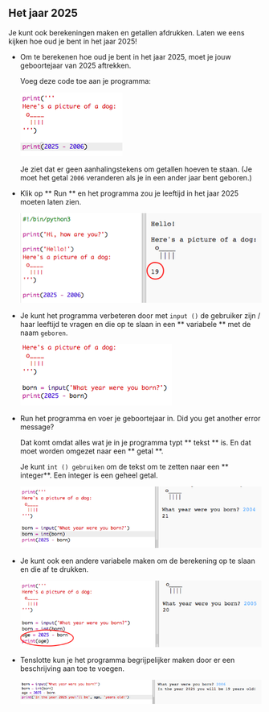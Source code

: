 ## Het jaar 2025

Je kunt ook berekeningen maken en getallen afdrukken. Laten we eens kijken hoe oud je bent in het jaar 2025!

+ Om te berekenen hoe oud je bent in het jaar 2025, moet je jouw geboortejaar van 2025 aftrekken.
    
    Voeg deze code toe aan je programma:
    
    ![screenshot](images/me-calc.png)
    
    Je ziet dat er geen aanhalingstekens om getallen hoeven te staan. (Je moet het getal ` 2006 ` veranderen als je in een ander jaar bent geboren.)

+ Klik op ** Run ** en het programma zou je leeftijd in het jaar 2025 moeten laten zien.
    
    ![screenshot](images/me-calc-run.png)

+ Je kunt het programma verbeteren door met ` input () ` de gebruiker zijn / haar leeftijd te vragen en die op te slaan in een ** variabele ** met de naam ` geboren `.
    
    ![screenshot](images/me-input.png)

+ Run het programma en voer je geboortejaar in. Did you get another error message?
    
    Dat komt omdat alles wat je in je programma typt ** tekst ** is. En dat moet worden omgezet naar een ** getal **.
    
    Je kunt ` int () gebruiken ` om de tekst om te zetten naar een ** integer**. Een integer is een geheel getal.
    
    ![screenshot](images/me-input-test.png)

+ Je kunt ook een andere variabele maken om de berekening op te slaan en die af te drukken.
    
    ![screenshot](images/me-result-variable.png)

+ Tenslotte kun je het programma begrijpelijker maken door er een beschrijving aan toe te voegen.
    
    ![screenshot](images/me-message.png)